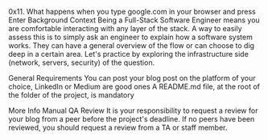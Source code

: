 0x11. What happens when you type google.com in your browser and press Enter
Background Context
Being a Full-Stack Software Engineer means you are comfortable interacting with any layer of the stack. A way to easily assess this is to simply ask an engineer to explain how a software system works. They can have a general overview of the flow or can choose to dig deep in a certain area. Let's practice by exploring the infrastructure side (network, servers, security) of the question.

General Requirements
You can post your blog post on the platform of your choice, LinkedIn or Medium are good ones A README.md file, at the root of the folder of the project, is mandatory

More Info Manual QA Review It is your responsibility to request a review for your blog from a peer before the project's deadline. If no peers have been reviewed, you should request a review from a TA or staff member.
